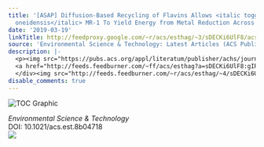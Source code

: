 ```yaml
---
title: '[ASAP] Diffusion-Based Recycling of Flavins Allows <italic toggle="yes">Shewanella
  oneidensis</italic> MR-1 To Yield Energy from Metal Reduction Across Physical Separations'
date: '2019-03-19'
linkTitle: http://feedproxy.google.com/~r/acs/esthag/~3/sDECKi6UlF8/acs.est.8b04718
source: 'Environmental Science & Technology: Latest Articles (ACS Publications)'
description: |-
  <p><img src="https://pubs.acs.org/appl/literatum/publisher/achs/journals/content/esthag/0/esthag.ahead-of-print/acs.est.8b04718/20190318/images/medium/es-2018-04718x_0007.gif" alt="TOC Graphic"/></p><div><cite>Environmental Science & Technology</cite></div><div>DOI: 10.1021/acs.est.8b04718</div><div class="feedflare">
  <a href="http://feeds.feedburner.com/~ff/acs/esthag?a=sDECKi6UlF8:gIRmts-lUVQ:yIl2AUoC8zA"><img src="http://feeds.feedburner.com/~ff/acs/esthag?d=yIl2AUoC8zA" border="0"></img></a>
  </div><img src="http://feeds.feedburner.com/~r/acs/esthag/~4/sDECKi6UlF8" height="1" width="1" ...
disable_comments: true
---
```

<p><img src="https://pubs.acs.org/appl/literatum/publisher/achs/journals/content/esthag/0/esthag.ahead-of-print/acs.est.8b04718/20190318/images/medium/es-2018-04718x_0007.gif" alt="TOC Graphic"/></p><div><cite>Environmental Science & Technology</cite></div><div>DOI: 10.1021/acs.est.8b04718</div><div class="feedflare">
<a href="http://feeds.feedburner.com/~ff/acs/esthag?a=sDECKi6UlF8:gIRmts-lUVQ:yIl2AUoC8zA"><img src="http://feeds.feedburner.com/~ff/acs/esthag?d=yIl2AUoC8zA" border="0"></img></a>
</div><img src="http://feeds.feedburner.com/~r/acs/esthag/~4/sDECKi6UlF8" height="1" width="1" ...